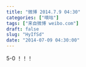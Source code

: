 ```yaml
---
title: "微博 2014.7.9 04:30"
categories: ["嘀咕"]
tags: ["来自微博 weibo.com"]
draft: false
slug: "HyIfSd"
date: "2014-07-09 04:30:00"
---
```


<p>5-0 ！！！ ​​​​</p>
